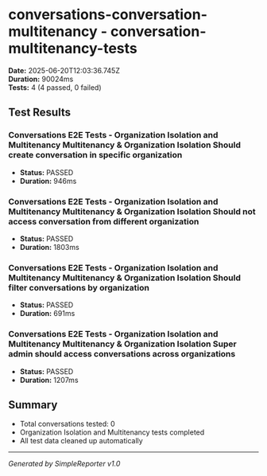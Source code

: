 # conversations-conversation-multitenancy - conversation-multitenancy-tests

**Date:** 2025-06-20T12:03:36.745Z  
**Duration:** 90024ms  
**Tests:** 4 (4 passed, 0 failed)

## Test Results


### Conversations E2E Tests - Organization Isolation and Multitenancy Multitenancy & Organization Isolation Should create conversation in specific organization
- **Status:** PASSED
- **Duration:** 946ms



### Conversations E2E Tests - Organization Isolation and Multitenancy Multitenancy & Organization Isolation Should not access conversation from different organization
- **Status:** PASSED
- **Duration:** 1803ms



### Conversations E2E Tests - Organization Isolation and Multitenancy Multitenancy & Organization Isolation Should filter conversations by organization
- **Status:** PASSED
- **Duration:** 691ms



### Conversations E2E Tests - Organization Isolation and Multitenancy Multitenancy & Organization Isolation Super admin should access conversations across organizations
- **Status:** PASSED
- **Duration:** 1207ms



## Summary

- Total conversations tested: 0
- Organization Isolation and Multitenancy tests completed
- All test data cleaned up automatically

---
*Generated by SimpleReporter v1.0*

